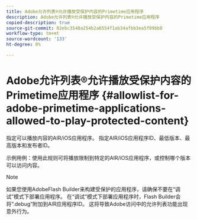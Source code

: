 ```yaml
---
title: Adobe允许列表®允许播放受保护内容的Primetime应用程序
description: Adobe允许列表®允许播放受保护内容的Primetime应用程序
copied-description: true
source-git-commit: 02ebc3548a254b2a6554f1ab34afbb3ea5f09bb8
workflow-type: tm+mt
source-wordcount: '133'
ht-degree: 0%

---
```


# Adobe允许列表®允许播放受保护内容的Primetime应用程序 {#allowlist-for-adobe-primetime-applications-allowed-to-play-protected-content}

指定可以播放内容的AIR/iOS应用程序。 指定AIR/iOS应用程序ID、最低版本、最高版本和发布者ID。

示例用例：使用此规则可将播放限制到特定的AIR/iOS应用程序，或控制哪个版本可以访问内容。

>[!NOTE]
>
>如果您使用AdobeFlash Builder来构建受保护的应用程序，请确保不要在“调试”模式下部署应用程序。 在“调试”模式下部署应用程序时，Flash Builder会将“.debug”附加到AIR应用程序ID。 这将导致Adobe访问中的允许列表功能出现意外行为。

